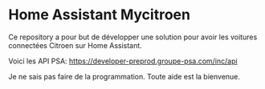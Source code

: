 # Home Assistant Mycitroen
Ce repository a pour but de développer une solution pour avoir les voitures connectées Citroen sur Home Assistant.

Voici les API PSA: https://developer-preprod.groupe-psa.com/inc/api

Je ne sais pas faire de la programmation. Toute aide est la bienvenue.
